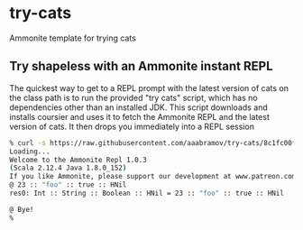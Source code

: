 # try-cats
Ammonite template for trying cats

## Try shapeless with an Ammonite instant REPL
The quickest way to get to a REPL prompt with the latest version of cats on the class path is to run the provided "try cats" script, which has no dependencies other than an installed JDK. This script downloads and installs coursier and uses it to fetch the Ammonite REPL and the latest version of cats. It then drops you immediately into a REPL session

```sh
% curl -s https://raw.githubusercontent.com/aaabramov/try-cats/8c1fc00ffc4b336cf8216647cacb5c17a7e71f5e/try-cats.sh | bash
Loading...
Welcome to the Ammonite Repl 1.0.3
(Scala 2.12.4 Java 1.8.0_152)
If you like Ammonite, please support our development at www.patreon.com/lihaoyi
@ 23 :: "foo" :: true :: HNil
res0: Int :: String :: Boolean :: HNil = 23 :: "foo" :: true :: HNil

@ Bye!
%
```
